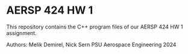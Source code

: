 
# AERSP 424 HW 1

This repository contains the C++ program files of our 
AERSP 424 HW 1 assignment.

Authors: Melik Demirel, Nick Sern
PSU Aerospace Engineering 2024